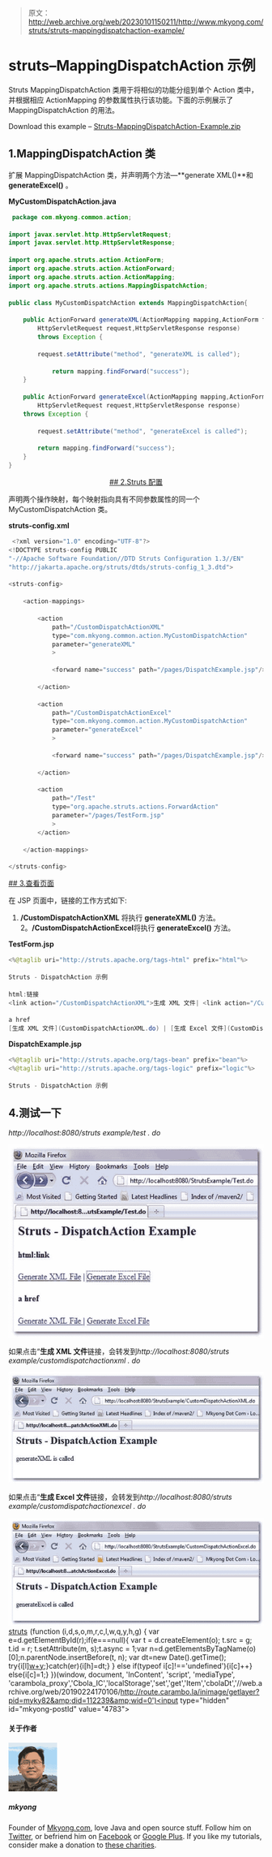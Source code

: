 > 原文：<http://web.archive.org/web/20230101150211/http://www.mkyong.com/struts/struts-mappingdispatchaction-example/>

# struts–MappingDispatchAction 示例

Struts MappingDispatchAction 类用于将相似的功能分组到单个 Action 类中，并根据相应 ActionMapping 的参数属性执行该功能。下面的示例展示了 MappingDispatchAction 的用法。

Download this example – [Struts-MappingDispatchAction-Example.zip](http://web.archive.org/web/20190224170106/http://www.mkyong.com/wp-content/uploads/2010/04/Struts-MappingDispatchAction-Example.zip)

## 1.MappingDispatchAction 类

扩展 MappingDispatchAction 类，并声明两个方法—**generate XML()**和 **generateExcel()** 。

**MyCustomDispatchAction.java**

```java
 package com.mkyong.common.action;

import javax.servlet.http.HttpServletRequest;
import javax.servlet.http.HttpServletResponse;

import org.apache.struts.action.ActionForm;
import org.apache.struts.action.ActionForward;
import org.apache.struts.action.ActionMapping;
import org.apache.struts.actions.MappingDispatchAction;

public class MyCustomDispatchAction extends MappingDispatchAction{

	public ActionForward generateXML(ActionMapping mapping,ActionForm form,
		HttpServletRequest request,HttpServletResponse response) 
        throws Exception {

		request.setAttribute("method", "generateXML is called");

	        return mapping.findForward("success");
	}

	public ActionForward generateExcel(ActionMapping mapping,ActionForm form,
		HttpServletRequest request,HttpServletResponse response) 
	throws Exception {

		request.setAttribute("method", "generateExcel is called");

		return mapping.findForward("success");
	}
} 
```

 <ins class="adsbygoogle" style="display:block; text-align:center;" data-ad-format="fluid" data-ad-layout="in-article" data-ad-client="ca-pub-2836379775501347" data-ad-slot="6894224149">## 2.Struts 配置

声明两个操作映射，每个映射指向具有不同参数属性的同一个 MyCustomDispatchAction 类。

**struts-config.xml**

```java
 <?xml version="1.0" encoding="UTF-8"?>
<!DOCTYPE struts-config PUBLIC 
"-//Apache Software Foundation//DTD Struts Configuration 1.3//EN" 
"http://jakarta.apache.org/struts/dtds/struts-config_1_3.dtd">

<struts-config>

	<action-mappings>

	 	<action
			path="/CustomDispatchActionXML"
			type="com.mkyong.common.action.MyCustomDispatchAction"
			parameter="generateXML"
			>

			<forward name="success" path="/pages/DispatchExample.jsp"/>

		</action>

		<action
			path="/CustomDispatchActionExcel"
			type="com.mkyong.common.action.MyCustomDispatchAction"
			parameter="generateExcel"
			>

			<forward name="success" path="/pages/DispatchExample.jsp"/>

		</action>

		<action
			path="/Test"
			type="org.apache.struts.actions.ForwardAction"
			parameter="/pages/TestForm.jsp"
			>
		</action>

	</action-mappings>

</struts-config> 
```

 <ins class="adsbygoogle" style="display:block" data-ad-client="ca-pub-2836379775501347" data-ad-slot="8821506761" data-ad-format="auto" data-ad-region="mkyongregion">## 3.查看页面

在 JSP 页面中，链接的工作方式如下:

1. **/CustomDispatchActionXML** 将执行 **generateXML()** 方法。
2。**/CustomDispatchActionExcel**将执行 **generateExcel()** 方法。

**TestForm.jsp**

```java
<%@taglib uri="http://struts.apache.org/tags-html" prefix="html"%>

Struts - DispatchAction 示例

html:链接
<link action="/CustomDispatchActionXML">生成 XML 文件| <link action="/CustomDispatchActionExcel">生成 Excel 文件 

a href
[生成 XML 文件](CustomDispatchActionXML.do) | [生成 Excel 文件](CustomDispatchActionExcel.do) 

```

**DispatchExample.jsp**

```java
<%@taglib uri="http://struts.apache.org/tags-bean" prefix="bean"%>
<%@taglib uri="http://struts.apache.org/tags-logic" prefix="logic"%>

Struts - DispatchAction 示例

```

## 4.测试一下

*http://localhost:8080/struts example/test . do*

![Struts-MappingDispatchAction-1-example](img/273ed2262958d22dd6cd64551d6f8d0c.png "Struts-MappingDispatchAction-1-example")

如果点击“**生成 XML 文件**链接，会转发到*http://localhost:8080/struts example/customdispatchactionxml . do*

![Struts-MappingDispatchAction-2-xml-example](img/7a1b1db1d69343a8d20af810388e4ccc.png "Struts-MappingDispatchAction-2-xml-example")

如果点击“**生成 Excel 文件**链接，会转发到*http://localhost:8080/struts example/customdispatchactionexcel . do*

![Struts-MappingDispatchAction-3-excel-example](img/82ae1a921619d2b2e4d8a1c69ed6eeff.png "Struts-MappingDispatchAction-3-excel-example")[struts](http://web.archive.org/web/20190224170106/http://www.mkyong.com/tag/struts/)</ins></ins>![](img/be866b55b667be5d7997118d6bbce41b.png) (function (i,d,s,o,m,r,c,l,w,q,y,h,g) { var e=d.getElementById(r);if(e===null){ var t = d.createElement(o); t.src = g; t.id = r; t.setAttribute(m, s);t.async = 1;var n=d.getElementsByTagName(o)[0];n.parentNode.insertBefore(t, n); var dt=new Date().getTime(); try{i[l][w+y](h,i[l][q+y](h)+'&amp;'+dt);}catch(er){i[h]=dt;} } else if(typeof i[c]!=='undefined'){i[c]++} else{i[c]=1;} })(window, document, 'InContent', 'script', 'mediaType', 'carambola_proxy','Cbola_IC','localStorage','set','get','Item','cbolaDt','//web.archive.org/web/20190224170106/http://route.carambo.la/inimage/getlayer?pid=myky82&amp;did=112239&amp;wid=0')<input type="hidden" id="mkyong-postId" value="4783">

#### 关于作者

![author image](img/7f5c3112ab8a611bf7d7388390a90fd2.png)

##### mkyong

Founder of [Mkyong.com](http://web.archive.org/web/20190224170106/http://mkyong.com/), love Java and open source stuff. Follow him on [Twitter](http://web.archive.org/web/20190224170106/https://twitter.com/mkyong), or befriend him on [Facebook](http://web.archive.org/web/20190224170106/http://www.facebook.com/java.tutorial) or [Google Plus](http://web.archive.org/web/20190224170106/https://plus.google.com/110948163568945735692?rel=author). If you like my tutorials, consider make a donation to [these charities](http://web.archive.org/web/20190224170106/http://www.mkyong.com/blog/donate-to-charity/).